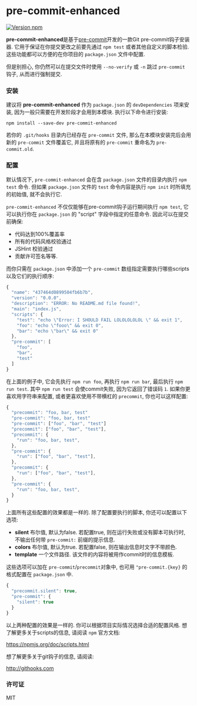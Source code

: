 # pre-commit-enhanced

[![Version npm][version]](http://browsenpm.org/package/pre-commit-enhanced)

[version]: https://img.shields.io/npm/v/pre-commit-enhanced.svg?style=flat-square

**pre-commit-enhanced**是基于[pre-commit](https://github.com/observing/pre-commit)开发的一款Git pre-commit钩子安装器. 它用于保证在你提交更改之前要先通过 `npm test` 或者其他自定义的脚本检验. 这些功能都可以方便的在你项目的 `package.json` 文件中配置.

但是别担心, 你仍然可以在提交文件时使用 `--no-verify` 或 `-n` 跳过 `pre-commit` 钩子, 从而进行强制提交.

### 安装

建议将 **pre-commit-enhanced** 作为 `package.json` 的 `devDependencies` 项来安装, 因为一般只需要在开发阶段才会用到本模块. 执行以下命令进行安装:

```
npm install --save-dev pre-commit-enhanced
```

若你的 `.git/hooks` 目录内已经存在 `pre-commit` 文件, 那么在本模块安装完后会用新的 `pre-commit` 文件覆盖它, 并且将原有的 `pre-commit` 重命名为 `pre-commit.old`.

### 配置

默认情况下, `pre-commit-enhanced` 会在含 `package.json` 文件的目录内执行 `npm test` 命令. 但如果 `package.json` 文件的 `test` 命令内容是执行 `npm init` 时所填充的初始值, 就不会执行它.

`pre-commit-enhanced` 不仅仅能够在pre-commit钩子运行期间执行 `npm test`, 它可以执行你在 `package.json` 的 "script" 字段中指定的任意命令. 因此可以在提交前确保:

- 代码达到100%覆盖率
- 所有的代码风格校验通过
- JSHint 校验通过
- 贡献许可签名等等.

而你只需在 `package.json` 中添加一个 `pre-commit` 数组指定需要执行哪些scripts以及它们的执行顺序:

```js
{
  "name": "437464d0899504fb6b7b",
  "version": "0.0.0",
  "description": "ERROR: No README.md file found!",
  "main": "index.js",
  "scripts": {
    "test": "echo \"Error: I SHOULD FAIL LOLOLOLOLOL \" && exit 1",
    "foo": "echo \"fooo\" && exit 0",
    "bar": "echo \"bar\" && exit 0"
  },
  "pre-commit": [
    "foo",
    "bar",
    "test"
  ]
}
```

在上面的例子中, 它会先执行 `npm run foo`, 再执行 `npm run bar`, 最后执行 `npm run test`. 其中 `npm run test` 会使commit失败, 因为它返回了错误码 `1`. 如果你更喜欢用字符串来配置, 或者更喜欢使用不带横杠的 `precommit`, 你也可以这样配置:

```js
{
  "precommit": "foo, bar, test"
  "pre-commit": "foo, bar, test"
  "pre-commit": ["foo", "bar", "test"]
  "precommit": ["foo", "bar", "test"],
  "precommit": {
    "run": "foo, bar, test",
  },
  "pre-commit": {
    "run": ["foo", "bar", "test"],
  },
  "precommit": {
    "run": ["foo", "bar", "test"],
  },
  "pre-commit": {
    "run": "foo, bar, test",
  }
}
```

上面所有这些配置的效果都是一样的. 除了配置要执行的脚本, 你还可以配置以下选项:

- **silent** 布尔值, 默认为false. 若配置true, 则在运行失败或没有脚本可执行时, 不输出任何带 `pre-commit:` 前缀的提示信息.
- **colors** 布尔值, 默认为true. 若配置false, 则在输出信息时文字不带颜色.
- **template** 一个文件路径. 该文件的内容将被用作commit时的信息模板.

这些选项可以加在 `pre-commit`/`precommit`对象中, 也可用 `"pre-commit.{key}` 的格式配置在 `package.json` 中.

```js
{
  "precommit.silent": true,
  "pre-commit": {
    "silent": true
  }
}
```

以上两种配置的效果是一样的. 你可以根据项目实际情况选择合适的配置风格. 想了解更多关于scripts的信息, 请阅读 `npm` 官方文档:

https://npmjs.org/doc/scripts.html

想了解更多关于git钩子的信息, 请阅读:

http://githooks.com

### 许可证

MIT
